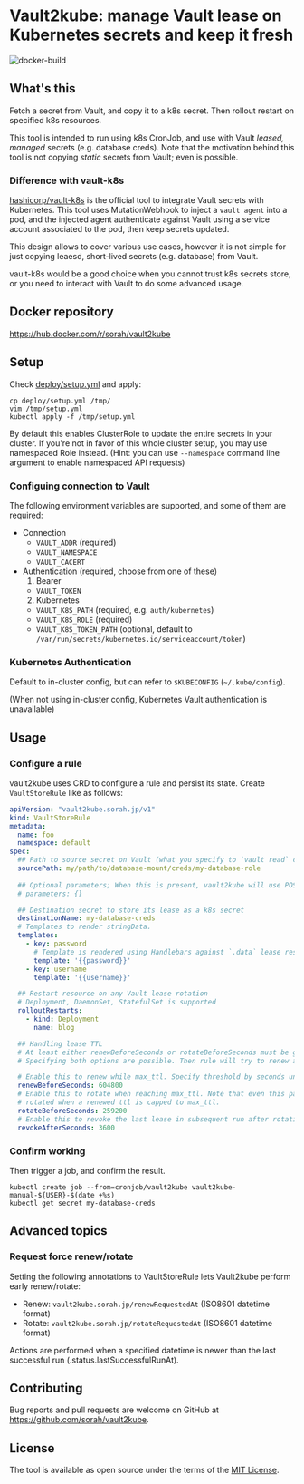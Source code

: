 # Vault2kube: manage Vault lease on Kubernetes secrets and keep it fresh

![docker-build](https://github.com/sorah/vault2kube/workflows/docker-build/badge.svg)

## What's this

Fetch a secret from Vault, and copy it to a k8s secret. Then rollout restart on specified k8s resources.

This tool is intended to run using k8s CronJob, and use with Vault _leased, managed_ secrets (e.g. database creds).
Note that the motivation behind this tool is not copying _static_ secrets from Vault; even is possible.

### Difference with vault-k8s

[hashicorp/vault-k8s](https://github.com/hashicorp/vault-k8s) is the official tool to integrate Vault secrets with Kubernetes.
This tool uses MutationWebhook to inject a `vault agent` into a pod, and the injected agent authenticate against Vault using a service account associated to the pod, then keep secrets updated.

This design allows to cover various use cases, however it is not simple for just copying leaesd, short-lived secrets (e.g. database) from Vault.

vault-k8s would be a good choice when you cannot trust k8s secrets store, or you need to interact with Vault to do some advanced usage.

## Docker repository

https://hub.docker.com/r/sorah/vault2kube

## Setup

Check [deploy/setup.yml](./deploy/setup.yml) and apply:

```
cp deploy/setup.yml /tmp/
vim /tmp/setup.yml
kubectl apply -f /tmp/setup.yml
```

By default this enables ClusterRole to update the entire secrets in your cluster. If you're not in favor of this whole cluster setup, you may use namespaced Role instead.
(Hint: you can use `--namespace` command line argument to enable namespaced API requests)

### Configuing connection to Vault

The following environment variables are supported, and some of them are required:

- Connection
  - `VAULT_ADDR` (required)
  - `VAULT_NAMESPACE`
  - `VAULT_CACERT`
- Authentication (required, choose from one of these)
  1. Bearer
    - `VAULT_TOKEN`
  2. Kubernetes
    - `VAULT_K8S_PATH` (required, e.g. `auth/kubernetes`)
    - `VAULT_K8S_ROLE` (required)
    - `VAULT_K8S_TOKEN_PATH` (optional, default to `/var/run/secrets/kubernetes.io/serviceaccount/token`)

### Kubernetes Authentication

Default to in-cluster config, but can refer to `$KUBECONFIG` (`~/.kube/config`).

(When not using in-cluster config, Kubernetes Vault authentication is unavailable)

## Usage

### Configure a rule

vault2kube uses CRD to configure a rule and persist its state. Create `VaultStoreRule` like as follows:

``` yaml
apiVersion: "vault2kube.sorah.jp/v1"
kind: VaultStoreRule
metadata:
  name: foo
  namespace: default
spec:
  ## Path to source secret on Vault (what you specify to `vault read` command)
  sourcePath: my/path/to/database-mount/creds/my-database-role
  
  ## Optional parameters; When this is present, vault2kube will use POST (= vault write) to get leases
  # parameters: {}

  ## Destination secret to store its lease as a k8s secret
  destinationName: my-database-creds
  # Templates to render stringData.
  templates:
    - key: password
      # Template is rendered using Handlebars against `.data` lease response
      template: '{{password}}'
    - key: username
      template: '{{username}}'

  ## Restart resource on any Vault lease rotation
  # Deployment, DaemonSet, StatefulSet is supported
  rolloutRestarts:
    - kind: Deployment
      name: blog

  ## Handling lease TTL
  # At least either renewBeforeSeconds or rotateBeforeSeconds must be given. 
  # Specifying both options are possible. Then rule will try to renew as long as possible, then rotate.

  # Enable this to renew while max_ttl. Specify threshold by seconds until expiry to perform a renew.
  renewBeforeSeconds: 604800
  # Enable this to rotate when reaching max_ttl. Note that even this parameter is omit, leases will be
  # rotated when a renewed ttl is capped to max_ttl.
  rotateBeforeSeconds: 259200
  # Enable this to revoke the last lease in subsequent run after rotation. Default to 1.
  revokeAfterSeconds: 3600
```

### Confirm working

Then trigger a job, and confirm the result.

```
kubectl create job --from=cronjob/vault2kube vault2kube-manual-${USER}-$(date +%s)
kubectl get secret my-database-creds
```

## Advanced topics

### Request force renew/rotate

Setting the following annotations to VaultStoreRule lets Vault2kube perform early renew/rotate:

- Renew: `vault2kube.sorah.jp/renewRequestedAt` (ISO8601 datetime format)
- Rotate: `vault2kube.sorah.jp/rotateRequestedAt` (ISO8601 datetime format)

Actions are performed when a specified datetime is newer than the last successful run (.status.lastSuccessfulRunAt).


## Contributing

Bug reports and pull requests are welcome on GitHub at https://github.com/sorah/vault2kube.

## License

The tool is available as open source under the terms of the [MIT License](https://opensource.org/licenses/MIT).
